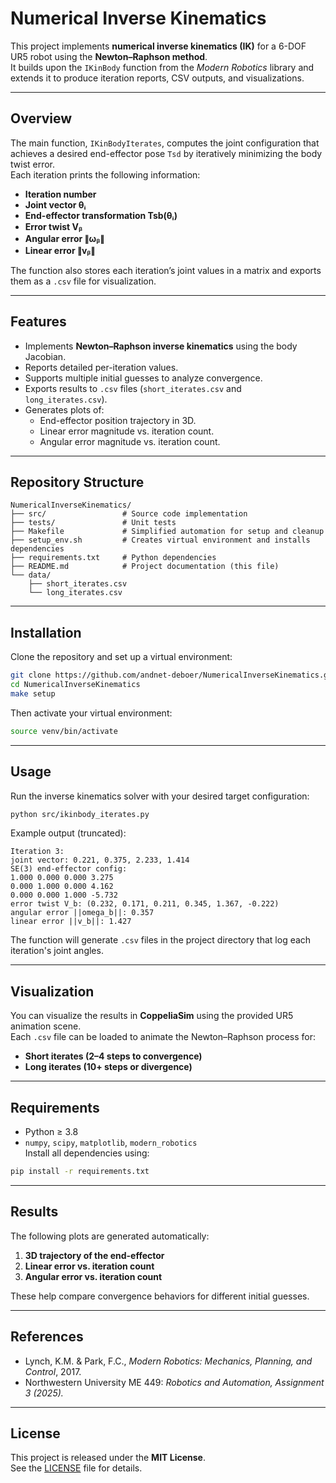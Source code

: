 # Numerical Inverse Kinematics

This project implements **numerical inverse kinematics (IK)** for a 6-DOF UR5 robot using the **Newton–Raphson method**.  
It builds upon the `IKinBody` function from the *Modern Robotics* library and extends it to produce iteration reports, CSV outputs, and visualizations.

---

## Overview

The main function, `IKinBodyIterates`, computes the joint configuration that achieves a desired end-effector pose `Tsd` by iteratively minimizing the body twist error.  
Each iteration prints the following information:

- **Iteration number**
- **Joint vector θᵢ**
- **End-effector transformation Tsb(θᵢ)**
- **Error twist Vᵦ**
- **Angular error ∥ωᵦ∥**
- **Linear error ∥vᵦ∥**

The function also stores each iteration’s joint values in a matrix and exports them as a `.csv` file for visualization.

---

## Features

- Implements **Newton–Raphson inverse kinematics** using the body Jacobian.  
- Reports detailed per-iteration values.  
- Supports multiple initial guesses to analyze convergence.  
- Exports results to `.csv` files (`short_iterates.csv` and `long_iterates.csv`).  
- Generates plots of:
  - End-effector position trajectory in 3D.
  - Linear error magnitude vs. iteration count.
  - Angular error magnitude vs. iteration count.

---

## Repository Structure

```
NumericalInverseKinematics/
├── src/                 # Source code implementation
├── tests/               # Unit tests
├── Makefile             # Simplified automation for setup and cleanup
├── setup_env.sh         # Creates virtual environment and installs dependencies
├── requirements.txt     # Python dependencies
├── README.md            # Project documentation (this file)
└── data/
    ├── short_iterates.csv
    └── long_iterates.csv
```

---

## Installation

Clone the repository and set up a virtual environment:

```bash
git clone https://github.com/andnet-deboer/NumericalInverseKinematics.git
cd NumericalInverseKinematics
make setup
```

Then activate your virtual environment:

```bash
source venv/bin/activate
```

---

## Usage

Run the inverse kinematics solver with your desired target configuration:

```bash
python src/ikinbody_iterates.py
```

Example output (truncated):

```
Iteration 3:
joint vector: 0.221, 0.375, 2.233, 1.414
SE(3) end-effector config:
1.000 0.000 0.000 3.275
0.000 1.000 0.000 4.162
0.000 0.000 1.000 -5.732
error twist V_b: (0.232, 0.171, 0.211, 0.345, 1.367, -0.222)
angular error ||omega_b||: 0.357
linear error ||v_b||: 1.427
```

The function will generate `.csv` files in the project directory that log each iteration's joint angles.

---

## Visualization

You can visualize the results in **CoppeliaSim** using the provided UR5 animation scene.  
Each `.csv` file can be loaded to animate the Newton–Raphson process for:
- **Short iterates (2–4 steps to convergence)**
- **Long iterates (10+ steps or divergence)**

---

## Requirements

- Python ≥ 3.8  
- `numpy`, `scipy`, `matplotlib`, `modern_robotics`  
Install all dependencies using:

```bash
pip install -r requirements.txt
```

---

## Results

The following plots are generated automatically:

1. **3D trajectory of the end-effector**
2. **Linear error vs. iteration count**
3. **Angular error vs. iteration count**

These help compare convergence behaviors for different initial guesses.

---

## References

- Lynch, K.M. & Park, F.C., *Modern Robotics: Mechanics, Planning, and Control*, 2017.  
- Northwestern University ME 449: *Robotics and Automation, Assignment 3 (2025).*

---

## License

This project is released under the **MIT License**.  
See the [LICENSE](LICENSE) file for details.

